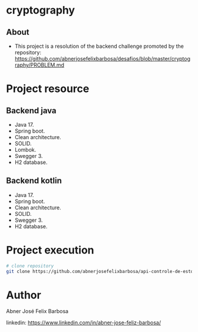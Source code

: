 # cryptography

## About

- This project is a resolution of the backend challenge promoted by the repository: https://github.com/abnerjosefelixbarbosa/desafios/blob/master/cryptography/PROBLEM.md

# Project resource

## Backend java

- Java 17.
- Spring boot.
- Clean architecture.
- SOLID.
- Lombok.
- Swegger 3.
- H2 database.

## Backend kotlin

- Java 17.
- Spring boot.
- Clean architecture.
- SOLID.
- Swegger 3.
- H2 database.

# Project execution

```bash
# clone repository
git clone https://github.com/abnerjosefelixbarbosa/api-controle-de-estoque.git
```

# Author

Abner José Felix Barbosa

linkedin: https://www.linkedin.com/in/abner-jose-feliz-barbosa/
